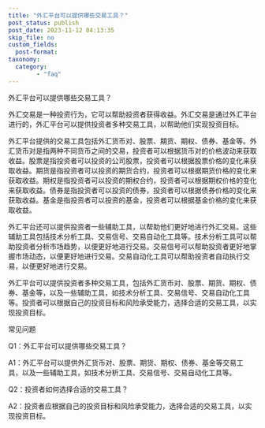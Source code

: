 ```yaml
---
title: "外汇平台可以提供哪些交易工具？"
post_status: publish
post_date: 2023-11-12 04:13:35
skip_file: no
custom_fields: 
  post-format: 
taxonomy:
  category:
        - "faq"
---
```


外汇平台可以提供哪些交易工具？

外汇交易是一种投资行为，它可以帮助投资者获得收益。外汇交易是通过外汇平台进行的，外汇平台可以提供投资者多种交易工具，以帮助他们实现投资目标。

外汇平台提供的交易工具包括外汇货币对、股票、期货、期权、债券、基金等。外汇货币对是指两种不同货币之间的交易，投资者可以根据货币对的价格波动来获取收益。股票是指投资者可以投资的公司股票，投资者可以根据股票价格的变化来获取收益。期货是指投资者可以投资的期货合约，投资者可以根据期货价格的变化来获取收益。期权是指投资者可以投资的期权合约，投资者可以根据期权价格的变化来获取收益。债券是指投资者可以投资的债券，投资者可以根据债券价格的变化来获取收益。基金是指投资者可以投资的基金，投资者可以根据基金价格的变化来获取收益。

外汇平台还可以提供投资者一些辅助工具，以帮助他们更好地进行外汇交易。这些辅助工具包括技术分析工具、交易信号、交易自动化工具等。技术分析工具可以帮助投资者分析市场趋势，以便更好地进行交易。交易信号可以帮助投资者更好地掌握市场动态，以便更好地进行交易。交易自动化工具可以帮助投资者自动执行交易，以便更好地进行交易。

外汇平台可以提供投资者多种交易工具，包括外汇货币对、股票、期货、期权、债券、基金等，以及一些辅助工具，如技术分析工具、交易信号、交易自动化工具等。投资者可以根据自己的投资目标和风险承受能力，选择合适的交易工具，以实现投资目标。

常见问题

Q1：外汇平台可以提供哪些交易工具？

A1：外汇平台可以提供外汇货币对、股票、期货、期权、债券、基金等交易工具，以及一些辅助工具，如技术分析工具、交易信号、交易自动化工具等。

Q2：投资者如何选择合适的交易工具？

A2：投资者应根据自己的投资目标和风险承受能力，选择合适的交易工具，以实现投资目标。

